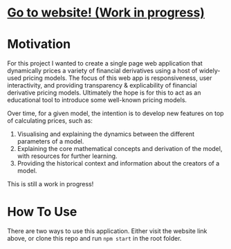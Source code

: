 # [Go to website! (Work in progress)](https://price-it.amro-nagdy.com/)

# Motivation
For this project I wanted to create a single page web application that dynamically prices a variety of financial derivatives using a host of widely-used pricing models. The focus of this web app is responsiveness, user interactivity, and providing transparency & explicability of financial derivative pricing models. Ultimately the hope is for this to act as an educational tool to introduce some well-known pricing models.

Over time, for a given model, the intention is to develop new features on top of calculating prices, such as:

1. Visualising and explaining the dynamics between the different parameters of a model.
2. Explaining the core mathematical concepts and derivation of the model, with resources for further learning.
3. Providing the historical context and information about the creators of a model.

This is still a work in progress!

# How To Use
There are two ways to use this application. Either visit the website link above, or clone this repo and run `npm start` in the root folder.
